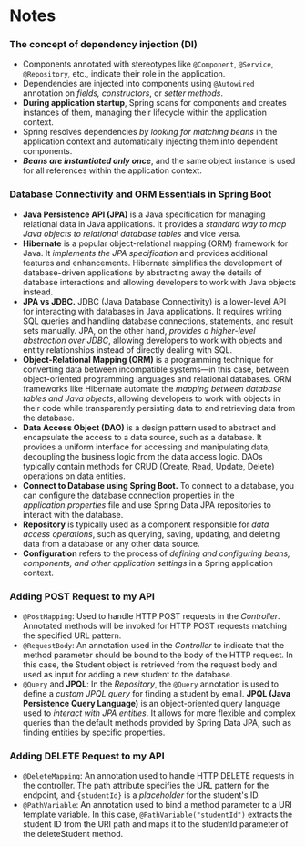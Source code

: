 # Notes

### The concept of **dependency injection (DI)**
- Components annotated with stereotypes like <code>@Component</code>, <code>@Service</code>, <code>@Repository</code>, etc., indicate their role in the application.
- Dependencies are injected into components using <code>@Autowired</code> annotation on *fields, constructors*, or *setter methods*.
- **During application startup**, Spring scans for components and creates instances of them, managing their lifecycle within the application context.
- Spring resolves dependencies *by looking for matching beans* in the application context and automatically injecting them into dependent components.
- ***Beans are instantiated only once***, and the same object instance is used for all references within the application context.

### Database Connectivity and ORM Essentials in Spring Boot 
- **Java Persistence API (JPA)** is a Java specification for managing relational data in Java applications. It provides a *standard way to map Java objects to relational database tables* and vice versa.
- **Hibernate** is a popular object-relational mapping (ORM) framework for Java. It *implements the JPA specification* and provides additional features and enhancements. Hibernate simplifies the development of database-driven applications by abstracting away the details of database interactions and allowing developers to work with Java objects instead.
- **JPA vs JDBC.** JDBC (Java Database Connectivity) is a lower-level API for interacting with databases in Java applications. It requires writing SQL queries and handling database connections, statements, and result sets manually. JPA, on the other hand, *provides a higher-level abstraction over JDBC*, allowing developers to work with objects and entity relationships instead of directly dealing with SQL.
- **Object-Relational Mapping (ORM)**  is a programming technique for converting data between incompatible systems—in this case, between object-oriented programming languages and relational databases. ORM frameworks like Hibernate automate the *mapping between database tables and Java objects*, allowing developers to work with objects in their code while transparently persisting data to and retrieving data from the database.
- **Data Access Object (DAO)**  is a design pattern used to abstract and encapsulate the access to a data source, such as a database. It provides a uniform interface for accessing and manipulating data, decoupling the business logic from the data access logic. DAOs typically contain methods for CRUD (Create, Read, Update, Delete) operations on data entities.
- **Connect to Database using Spring Boot.** To connect to a database, you can configure the database connection properties in the *application.properties* file and use Spring Data JPA repositories to interact with the database.
- **Repository** is typically used as a component responsible for *data access operations*, such as querying, saving, updating, and deleting data from a database or any other data source.
- **Configuration**  refers to the process of *defining and configuring beans, components, and other application settings* in a Spring application context.

### Adding POST Request to my API
- <code>@PostMapping</code>: Used to handle HTTP POST requests in the *Controller*. Annotated methods will be invoked for HTTP POST requests matching the specified URL pattern.
- <code>@RequestBody</code>: An annotation used in the *Controller* to indicate that the method parameter should be bound to the body of the HTTP request. In this case, the Student object is retrieved from the request body and used as input for adding a new student to the database.
- <code>@Query</code> and **JPQL**: In the *Repository*, the <code>@Query</code> annotation is used to define a *custom JPQL query* for finding a student by email. **JPQL (Java Persistence Query Language)** is an object-oriented query language used to *interact with JPA entities*. It allows for more flexible and complex queries than the default methods provided by Spring Data JPA, such as finding entities by specific properties.

### Adding DELETE Request to my API
- <code>@DeleteMapping</code>: An annotation used to handle HTTP DELETE requests in the controller. The path attribute specifies the URL pattern for the endpoint, and <code>{studentId}</code> is a *placeholder* for the student's ID.
- <code>@PathVariable</code>: An annotation used to bind a method parameter to a URI template variable. In this case, <code>@PathVariable("studentId")</code> extracts the student ID from the URI path and maps it to the studentId parameter of the deleteStudent method.